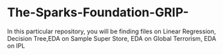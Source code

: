 # The-Sparks-Foundation-GRIP-
In this particular repository, you will be finding files on Linear Regression, Decision Tree,EDA on Sample Super Store, EDA on Global Terrorism, EDA on IPL
